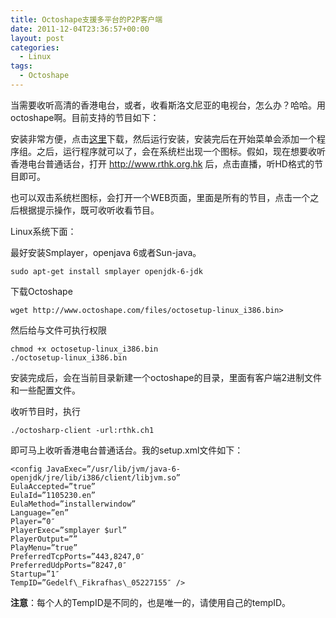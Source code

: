 ```yaml
---
title: Octoshape支援多平台的P2P客户端
date: 2011-12-04T23:36:57+00:00
layout: post
categories:
  - Linux
tags:
  - Octoshape
---
```


当需要收听高清的香港电台，或者，收看斯洛文尼亚的电视台，怎么办？哈哈。用octoshape啊。目前支持的节目如下：

安装非常方便，点击[这里](http://www.octoshape.com/files/octosetup.exe)下载，然后运行安装，安装完后在开始菜单会添加一个程序组。之后，运行程序就可以了，会在系统栏出现一个图标。假如，现在想要收听香港电台普通话台，打开 <http://www.rthk.org.hk> 后，点击直播，听HD格式的节目即可。

也可以双击系统栏图标，会打开一个WEB页面，里面是所有的节目，点击一个之后根据提示操作，既可收听收看节目。

Linux系统下面：

最好安装Smplayer，openjava 6或者Sun-java。
```
sudo apt-get install smplayer openjdk-6-jdk
```
<!--more-->
下载Octoshape
```
wget http://www.octoshape.com/files/octosetup-linux_i386.bin>
```
然后给与文件可执行权限
```
chmod +x octosetup-linux_i386.bin
./octosetup-linux_i386.bin
```
安装完成后，会在当前目录新建一个octoshape的目录，里面有客户端2进制文件和一些配置文件。

收听节目时，执行
```
./octosharp-client -url:rthk.ch1
```
即可马上收听香港电台普通话台。我的setup.xml文件如下：
```
<config JavaExec=”/usr/lib/jvm/java-6-openjdk/jre/lib/i386/client/libjvm.so”
EulaAccepted=”true”
EulaId=”1105230.en”
EulaMethod=”installerwindow”
Language=”en”
Player=”0″
PlayerExec=”smplayer $url”
PlayerOutput=””
PlayMenu=”true”
PreferredTcpPorts=”443,8247,0″
PreferredUdpPorts=”8247,0″
Startup=”1″
TempID=”Gedelf\_Fikrafhas\_05227155″ />﻿
```

﻿**注意**：每个人的TempID是不同的，也是唯一的，请使用自己的tempID。